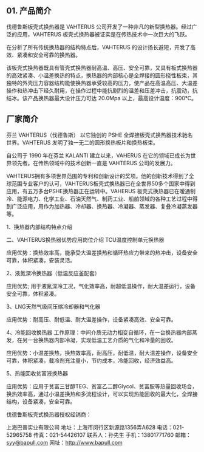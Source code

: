 ## 01. 产品简介

伐德鲁斯板壳式换热器是 VAHTERUS 公司开发了一种非凡的新型换热器。经过广泛的应用，VAHTERUS 板壳式换热器被证实是在传热技术中一次巨大的飞跃。

在分析了所有传统换热器的结构特点后，VAHTERUS 的设计扬长避短，开发了高效、紧凑和安全可靠的换热器。



该板壳式换热器既具有管壳式换热器耐高温、高压、安全可靠，又具有板式换热器的高效紧凑、小温差换热的特点，换热器的内部核心是全焊接的圆形挠性板束，其独特的外壳压力容器结构能使换热器承受较高的压力，使产品在高温高压、大温差操作和热冲击下经久耐用，在操作过程中能抗剧烈的温差和压差冲击，抗震动，抗结冰。该产品换热器最大设计压力可达 20.0Mpa 以上，最高设计温度：900℃。


## 厂家简介


芬兰 VAHTERUS（伐德鲁斯） 以它独创的 PSHE 全焊接板壳式换热器技术驰名世界。VAHTERUS 发明了独一无二的圆形换热板片和换热板束。

自公司于 1990 年在芬兰 KALANTI 建立以来，VAHERUS 在它的领域已成长为世界领先者。在传热领域中的技术创新一直是 VAHTERUS 公司的发展力。








VAHTERUS拥有多项世界范围的专利和创新设计的奖项。他的创新技术得到了全球范围专业客户的认可，VAHTERUS板壳式换热器已在全世界50多个国家中得到应用，有五万多台PSHE换热器正在运转中。VAHERUS 板壳式换热器已在暧通制冷、能源电力、化学工业、石油天然气、制药工业、船舶领域的各种工艺过程中得到广泛应用，用作为加热器、冷却器、换热器、冷凝器、蒸发器、复叠冷凝蒸发器等。




1、换热器内部结构特点介绍
 



































二、VAHTERUS换热器优势应用岗位介绍
TCU温度控制单元换热器




































应用优势：换热效率高，能承受大温差换热和循环热应力带来的热冲击，设备安全可靠，体积紧凑，安装灵活。



2、液氮深冷换热器（低温反应釜配套）











应用优势; 用于液氮深冷工况，气化效率高，耐超低温操作，耐大温差运行，设备安全可靠，体积紧凑。




























3、LNG天然气级间压缩冷却器和气化器








































应用优势：耐高压、耐低温、耐大温差操作，设备紧凑高效、安全可靠。

4、冷能回收换热器
工作原理：中间介质无动力相变自循环，在一台换热器内部蒸发，在另一台换热器内部冷凝，实现低温工艺介质的气化和冷量的回收。



















应用优势：小温差换热，换热效率高，耐高压，耐低温，耐大温差操作，设备安全可靠，体积紧凑，载冷剂充注量小，节约成本，冷能回收，经济效益高。



















5、热能回收贫富液换热器


















应用优势：应用于贫富三甘醇TEG、贫富乙二醇Glycol、贫富胺等热量回收场合，换热效率高，通过小温差换热和多流程设计，可以实现热能回收的最大化，全焊接结构，设备紧凑，安全可靠。






伐德鲁斯板壳式换热器授权经销商：

上海巴普实业有限公司
地址：上海市闵行区新源路1356弄A628
电话：021-52965758
传真：021-54426107
联系人：孙先生
手机：13801771760
邮箱：syy@bapull.com
网址：http://www.bapull.com





